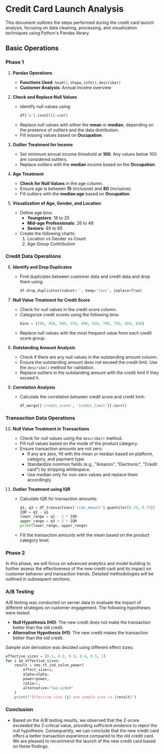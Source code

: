# Credit Card Launch Analysis

This document outlines the steps performed during the credit card launch analysis, focusing on data cleaning, processing, and visualization techniques using Python's Pandas library.

## Basic Operations

### Phase 1

1. **Pandas Operations**
   - **Functions Used**: `head()`, `shape`, `info()`, `describe()`
   - **Customer Analysis**: Annual income overview

2. **Check and Replace Null Values**
   - Identify null values using:
     ```python
     df['a'].isnull().sum()
     ```
   - Replace null values with either the **mean** or **median**, depending on the presence of outliers and the data distribution.
   - Fill missing values based on **Occupation**.

3. **Outlier Treatment for Income**
   - Set minimum annual income threshold at **100**. Any values below 100 are considered outliers.
   - Replace outliers with the **median** income based on the **Occupation**.

4. **Age Treatment**
   - **Check for Null Values** in the age column.
   - Ensure age is between **15** (inclusive) and **80** (inclusive).
   - Fill outliers with the **median age** based on **Occupation**.

5. **Visualization of Age, Gender, and Location**
   - Define age bins:
     - **Youngsters**: 18 to 25
     - **Mid-age Professionals**: 26 to 48
     - **Seniors**: 49 to 65
   - Create the following charts:
     1. Location vs Gender vs Count
     2. Age Group Contribution

### Credit Data Operations

6. **Identify and Drop Duplicates**
   - Find duplicates between customer data and credit data and drop them using:
     ```python
     df.drop_duplicates(subset='', keep='last', inplace=True)
     ```

7. **Null Value Treatment for Credit Score**
   - Check for null values in the credit score column.
   - Categorize credit scores using the following bins:
     ```python
     bins = [299, 450, 500, 550, 600, 650, 700, 750, 800, 850]
     ```
   - Replace null values with the most frequent value from each credit score group.

8. **Outstanding Amount Analysis**
   - Check if there are any null values in the outstanding amount column.
   - Ensure the outstanding amount does not exceed the credit limit. Use the `describe()` method for validation.
   - Replace outliers in the outstanding amount with the credit limit if they exceed it.

9. **Correlation Analysis**
   - Calculate the correlation between credit score and credit limit:
     ```python
     df_merge[['credit_score', 'credit_limit']].corr()
     ```

### Transaction Data Operations

10. **Null Value Treatment in Transactions**
    - Check for null values using the `describe()` method.
    - Fill null values based on the mode of the product category.
    - Ensure transaction amounts are not zero:
      - If any are zero, fill with the mean or median based on platform, category, and payment type.
      - Standardize common fields (e.g., "Amazon", "Electronic", "Credit card") by stripping whitespace.
      - Use median only for non-zero values and replace them accordingly.

11. **Outlier Treatment using IQR**
    - Calculate IQR for transaction amounts:
      ```python
      q1, q3 = df_transactions['tran_amount'].quantile([0.25, 0.75])
      IQR = q3 - q1
      lower_range = q1 - 2 * IQR
      upper_range = q3 + 2 * IQR
      print(lower_range, upper_range)
      ```
    - Fill the transaction amounts with the mean based on the product category level.

### Phase 2

In this phase, we will focus on advanced analytics and model building to further assess the effectiveness of the new credit card and its impact on customer behavior and transaction trends. Detailed methodologies will be outlined in subsequent sections.

### A/B Testing

A/B testing was conducted on server data to evaluate the impact of different strategies on customer engagement. The following hypotheses were tested:
- **Null Hypothesis (H0)**: The new credit does not make the transaction better than the old credit.
- **Alternative Hypothesis (H1)**: The new credit makes the transaction better than the old credit.

Sample size derivation was decided using different effect sizes:
```python
effective_sizes = [0.1, 0.2, 0.3, 0.4, 0.5, 1]
for i in effective_sizes:
    result = sms.tt_ind_solve_power(
        effect_size=i,
        alpha=alpha,
        power=power,
        ratio=1,
        alternative="two-sided"
    )
    print(f'Effective size {i} and sample size is {result}')
```
### Conclusion
 - Based on the A/B testing results, we observed that the Z-score exceeded the Z-critical value, providing sufficient evidence to reject the null hypothesis. Consequently, we can conclude that the new credit card offers a better transaction experience compared to the old credit card.
  We are pleased to recommend the launch of the new credit card based on these findings.
